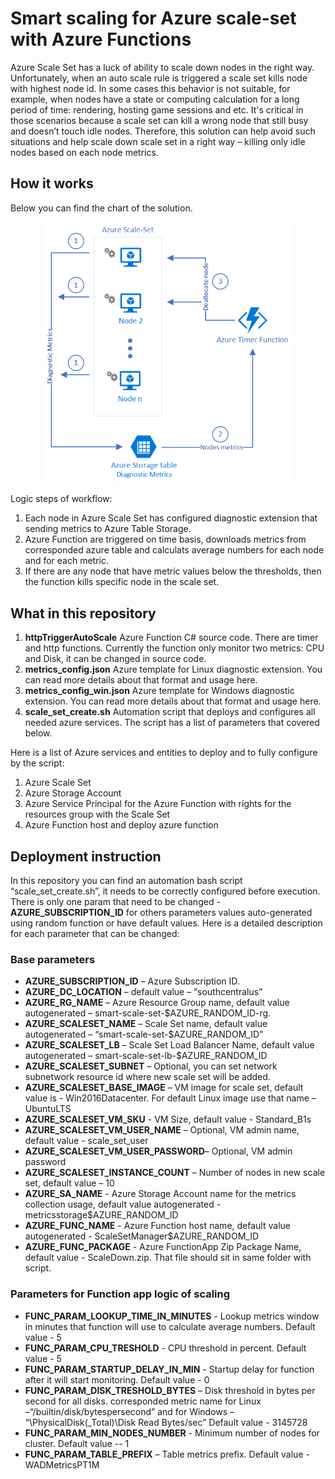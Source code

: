 # Smart scaling for Azure scale-set with Azure Functions
Azure Scale Set has a luck of ability to scale down nodes in the right way. Unfortunately, when an auto scale rule is triggered a scale set kills node with highest node id. In some cases this behavior is not suitable, for example, when nodes have a state or computing calculation for a long period of time: rendering, hosting game sessions and etc. It's critical in those scenarios because a scale set can kill a wrong node that still busy and doesn’t touch idle nodes. Therefore, this solution can help avoid such situations and help scale down scale set in a right way – killing only idle nodes based on each node metrics.

## How it works
Below you can find the chart of the solution. 
<p align="center">
<img src="img/arch.png" width="400">
</p>

Logic steps of workflow:
1.	Each node in Azure Scale Set has configured diagnostic extension that sending metrics to Azure Table Storage.
2.	Azure Function are triggered on time basis, downloads metrics from corresponded azure table and calculats average numbers for each node and for each metric. 
3.	If there are any node that have metric values below the thresholds, then the function kills specific node in the scale set.

## What in this repository
1.	**httpTriggerAutoScale** Azure Function C# source code. There are timer and http functions. Currently the function only monitor two metrics: CPU and Disk, it can be changed in source code.
2.	**metrics_config.json** Azure template for Linux diagnostic extension. You can read more details about that format and usage here.  
3.	**metrics_config_win.json** Azure template for Windows diagnostic extension. You can read more details about that format and usage here.  
4.	**scale_set_create.sh** Automation script that deploys and configures all needed azure services. The script has a list of parameters that covered below. 

Here is a list of Azure services and entities to deploy and to fully configure by the script:
1.	Azure Scale Set
2.	Azure Storage Account
3.  Azure Service Principal for the Azure Function with rights for the resources group with the Scale Set 
4.	Azure Function host and deploy azure function

## Deployment instruction
In this repository you can find an automation bash script “scale_set_create.sh”, it needs to be correctly configured before execution. There is only one param that need to be changed - **AZURE_SUBSCRIPTION_ID** for others parameters values auto-generated using random function or have default values. Here is a detailed description for each parameter that can be changed:

### Base parameters
  * **AZURE_SUBSCRIPTION_ID** – Azure Subscription ID.
  * **AZURE_DC_LOCATION** –  default value – “southcentralus”
  * **AZURE_RG_NAME** – Azure Resource Group name, default value autogenerated – smart-scale-set-$AZURE_RANDOM_ID-rg.
  * **AZURE_SCALESET_NAME** – Scale Set name, default value autogenerated – “smart-scale-set-$AZURE_RANDOM_ID”
  * **AZURE_SCALESET_LB** – Scale Set Load Balancer Name, default value autogenerated – smart-scale-set-lb-$AZURE_RANDOM_ID
  * **AZURE_SCALESET_SUBNET** – Optional, you can set network subnetwork resource id where new scale set will be added.
  * **AZURE_SCALESET_BASE_IMAGE** – VM image for scale set, default value is - Win2016Datacenter. For default Linux image use that name – UbuntuLTS
  * **AZURE_SCALESET_VM_SKU**  - VM Size, default value - Standard_B1s
  * **AZURE_SCALESET_VM_USER_NAME** – Optional, VM admin name, default value - scale_set_user
  * **AZURE_SCALESET_VM_USER_PASSWORD**– Optional, VM admin password
  * **AZURE_SCALESET_INSTANCE_COUNT** – Number of nodes in new scale set, default value – 10
  * **AZURE_SA_NAME** - Azure Storage Account name for the metrics collection usage, default value autogenerated - metricsstorage$AZURE_RANDOM_ID
  * **AZURE_FUNC_NAME** - Azure Function host name, default value autogenerated - ScaleSetManager$AZURE_RANDOM_ID
  * **AZURE_FUNC_PACKAGE** - Azure FunctionApp Zip Package Name, default value - ScaleDown.zip. That file should sit in same folder with script. 

### Parameters for Function app logic of scaling
  * **FUNC_PARAM_LOOKUP_TIME_IN_MINUTES** - Lookup metrics window in minutes that function will use to calculate average numbers. Default value - 5
  * **FUNC_PARAM_CPU_TRESHOLD** - CPU threshold in percent. Default value - 5
  * **FUNC_PARAM_STARTUP_DELAY_IN_MIN** - Startup delay for function after it will start monitoring. Default value - 0
  * **FUNC_PARAM_DISK_TRESHOLD_BYTES** – Disk threshold in bytes per second for all disks. corresponded metric name for Linux –“/builtin/disk/bytespersecond” and for Windows – “\PhysicalDisk(_Total)\Disk Read Bytes/sec”  Default value - 3145728
  * **FUNC_PARAM_MIN_NODES_NUMBER** - Minimum number of nodes for cluster. Default value -- 1
  * **FUNC_PARAM_TABLE_PREFIX** – Table metrics prefix. Default value - WADMetricsPT1M